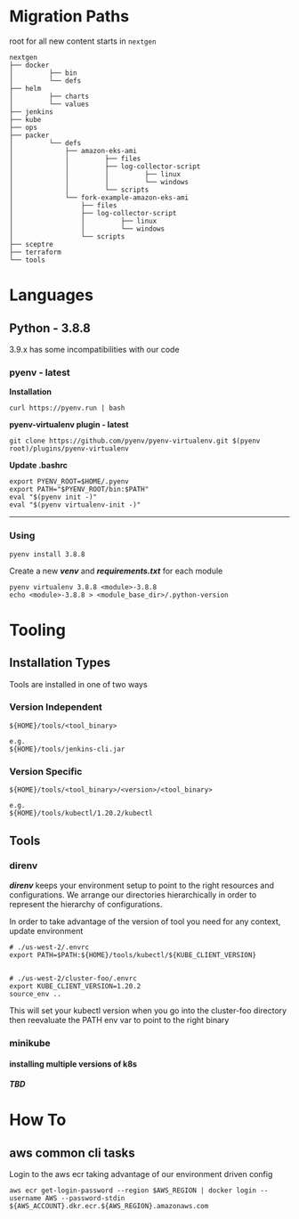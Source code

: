 # Migration Paths
root for all new content starts in `nextgen`
```
nextgen
├── docker
│         ├── bin
│         └── defs
├── helm
│         ├── charts
│         └── values
├── jenkins
├── kube
├── ops
├── packer
│         └── defs
│             ├── amazon-eks-ami
│             │         ├── files
│             │         ├── log-collector-script
│             │         │         ├── linux
│             │         │         └── windows
│             │         └── scripts
│             └── fork-example-amazon-eks-ami
│                 ├── files
│                 ├── log-collector-script
│                 │         ├── linux
│                 │         └── windows
│                 └── scripts
├── sceptre
├── terraform
└── tools

```

# Languages
## Python - 3.8.8
3.9.x has some incompatibilities with our code

### pyenv - latest
**Installation**

```curl https://pyenv.run | bash```

**pyenv-virtualenv plugin - latest**

```
git clone https://github.com/pyenv/pyenv-virtualenv.git $(pyenv root)/plugins/pyenv-virtualenv
```

**Update .bashrc**
```
export PYENV_ROOT=$HOME/.pyenv
export PATH="$PYENV_ROOT/bin:$PATH"
eval "$(pyenv init -)"
eval "$(pyenv virtualenv-init -)"
```
---
### Using
```
pyenv install 3.8.8
```
Create a new ***venv*** and ***requirements.txt*** for each module
```
pyenv virtualenv 3.8.8 <module>-3.8.8
echo <module>-3.8.8 > <module_base_dir>/.python-version
```

# Tooling
## Installation Types
Tools are installed in one of two ways
### Version Independent
```
${HOME}/tools/<tool_binary>

e.g.
${HOME}/tools/jenkins-cli.jar
```

### Version Specific
```
${HOME}/tools/<tool_binary>/<version>/<tool_binary>

e.g.
${HOME}/tools/kubectl/1.20.2/kubectl
```
## Tools
### direnv
***direnv*** keeps your environment setup to point to the right resources and configurations. We arrange our directories hierarchically in order to represent the hierarchy of configurations.

In order to take advantage of the version of tool you need for any context, update environment

```
# ./us-west-2/.envrc
export PATH=$PATH:${HOME}/tools/kubectl/${KUBE_CLIENT_VERSION}


# ./us-west-2/cluster-foo/.envrc
export KUBE_CLIENT_VERSION=1.20.2
source_env ..
```

This will set your kubectl version when you go into the cluster-foo directory then reevaluate the PATH env var to point to the right binary

### minikube
#### installing multiple versions of k8s
***TBD***

# How To
## aws common cli tasks

Login to the aws ecr taking advantage of our environment driven config

```
aws ecr get-login-password --region $AWS_REGION | docker login --username AWS --password-stdin ${AWS_ACCOUNT}.dkr.ecr.${AWS_REGION}.amazonaws.com
```